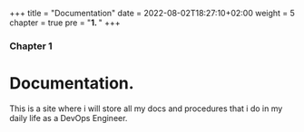 +++
title = "Documentation"
date = 2022-08-02T18:27:10+02:00
weight = 5
chapter = true
pre = "<b>1. </b>"
+++

### Chapter 1

# Documentation.

This is a site where i will store all my docs and procedures that i do in my daily life as a DevOps Engineer.
